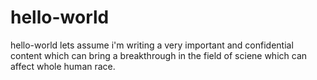 # hello-world
 hello-world
lets assume i'm writing a very important and confidential content which
can bring a breakthrough in the field of sciene which can affect whole human race.
